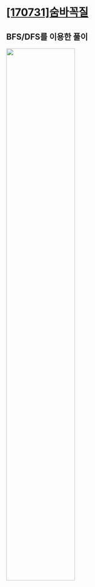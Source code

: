# [[170731]숨바꼭질](https://www.acmicpc.net/problem/17071)

## BFS/DFS를 이용한 풀이

<image src='https://lh6.googleusercontent.com/p7QHY1lkHHMufHp4qDZAx1YgSJ0Zq7VoJ_M1w_QkrVOQd1VqqsZ3P0t9Mrd4jqwwB7tgV5DtFHpXgZzW2C51Wv_R2T3L9PNU5pzAjPohr54mz6LBoRxUXbUelCcj1z8K4dVSbNIz' width='60%'>

